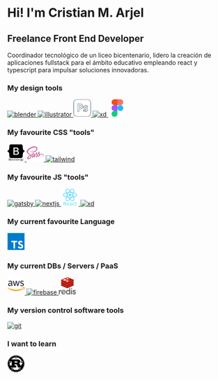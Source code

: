 # Hi! I'm Cristian M. Arjel

## **Freelance Front End Developer**

Coordinador tecnológico de un liceo bicentenario, lidero la creación de aplicaciones fullstack para el ámbito educativo empleando react y typescript para impulsar soluciones innovadoras.

### My design tools

<a href="https://www.blender.org/" target="_blank" rel="noreferrer">
  <img
    src="https://download.blender.org/branding/community/blender_community_badge_white.svg"
    alt="blender"
    width="40"
    height="40"
  />
</a>

<a href="https://www.adobe.com/in/products/illustrator.html" target="\_blank" rel="noreferrer">
  <img 
    src="https://www.vectorlogo.zone/logos/adobe_illustrator/adobe_illustrator-icon.svg"
    alt="illustrator" 
    width="40"
    height="40"
  />
</a>

<a href="https://www.photoshop.com/en" target="_blank" rel="noreferrer">
  <img
    src="https://raw.githubusercontent.com/devicons/devicon/master/icons/photoshop/photoshop-line.svg"
    alt="photoshop"
    width="40"
    height="40"
  />
</a>

<a href="https://www.adobe.com/products/xd.html" target="\_blank" rel="noreferrer">
  <img
    src="https://cdn.worldvectorlogo.com/logos/adobe-xd.svg"
    alt="xd"
    width="40"
    height="40"
  />
</a>

<a href="https://www.figma.com/" target="\_blank" rel="noreferrer">
  <img
    src="https://github.com/devicons/devicon/blob/master/icons/figma/figma-original.svg"
    alt="figma"
    width="40"
    height="40"
  />
</a>

### My favourite CSS "tools"

<a href="https://getbootstrap.com" target="_blank" rel="noreferrer">
  <img
    src="https://raw.githubusercontent.com/devicons/devicon/master/icons/bootstrap/bootstrap-plain-wordmark.svg"
    alt="bootstrap"
    width="40"
    height="40"
  />
</a>

<a href="https://sass-lang.com" target="_blank" rel="noreferrer">
  <img
    src="https://raw.githubusercontent.com/devicons/devicon/master/icons/sass/sass-original.svg"
    alt="sass"
    width="40"
    height="40"
  />
</a>

<a href="https://tailwindcss.com/" target="_blank" rel="noreferrer">
  <img
    src="https://www.vectorlogo.zone/logos/tailwindcss/tailwindcss-icon.svg"
    alt="tailwind"
    width="40"
    height="40"
  />
</a>

### My favourite JS "tools"

<a href="https://www.gatsbyjs.com/" target="_blank" rel="noreferrer">
  <img
    src="https://www.vectorlogo.zone/logos/gatsbyjs/gatsbyjs-icon.svg"
    alt="gatsby"
    width="40"
    height="40"
  />
</a>

<a href="https://nextjs.org/" target="_blank" rel="noreferrer">
  <img
    src="https://cdn.worldvectorlogo.com/logos/nextjs-2.svg"
    alt="nextjs"
    width="40"
    height="40"
  />
</a>

<a href="https://reactjs.org/" target="_blank" rel="noreferrer">
  <img
    src="https://raw.githubusercontent.com/devicons/devicon/master/icons/react/react-original-wordmark.svg"
    alt="react"
    width="40"
    height="40"
  />
</a>

<a href="https://vitejs.dev/" target="\_blank" rel="noreferrer"> 
  <img
      src="https://vitejs.dev/logo.svg"
      alt="xd"
      width="40"
      height="40"
  />
</a>

### My **current** favourite Language

<a href="https://www.typescriptlang.org/" target="_blank" rel="noreferrer">
  <img
    src="https://raw.githubusercontent.com/devicons/devicon/master/icons/typescript/typescript-original.svg"
    alt="typescript"
    width="40"
    height="40"
  />
</a>

### My current DBs / Servers / PaaS

<a href="https://aws.amazon.com" target="_blank" rel="noreferrer">
  <img
    src="https://raw.githubusercontent.com/devicons/devicon/master/icons/amazonwebservices/amazonwebservices-original-wordmark.svg"
    alt="aws"
    width="40"
    height="40"
  />
</a>

<a href="https://firebase.google.com/" target="_blank" rel="noreferrer">
  <img
    src="https://www.vectorlogo.zone/logos/firebase/firebase-icon.svg"
    alt="firebase"
    width="40"
    height="40"
  />
</a>

<a href="https://redis.io" target="_blank" rel="noreferrer">
  <img
    src="https://raw.githubusercontent.com/devicons/devicon/master/icons/redis/redis-original-wordmark.svg"
    alt="redis"
    width="40"
    height="40"
  />
</a>

### My version control software tools

<a href="https://git-scm.com/" target="_blank" rel="noreferrer">
  <img
    src="https://www.vectorlogo.zone/logos/git-scm/git-scm-icon.svg"
    alt="git"
    width="40"
    height="40"
  />
</a>

### I want to learn

<a href="https://www.rust-lang.org/" target="_blank" rel="noreferrer">
  <img
    src="https://github.com/devicons/devicon/blob/master/icons/rust/rust-plain.svg"
    alt="rust"
    width="40"
    height="40"
  />
</a>
